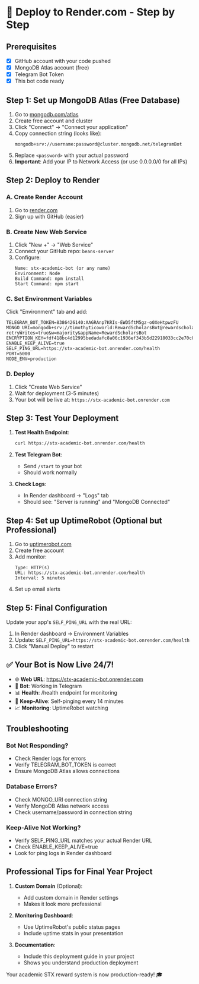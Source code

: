 # 🚀 Deploy to Render.com - Step by Step

## Prerequisites
- [x] GitHub account with your code pushed
- [x] MongoDB Atlas account (free)
- [x] Telegram Bot Token
- [x] This bot code ready

## Step 1: Set up MongoDB Atlas (Free Database)

1. Go to [mongodb.com/atlas](https://mongodb.com/atlas)
2. Create free account and cluster
3. Click "Connect" → "Connect your application"
4. Copy connection string (looks like): 
   ```
   mongodb+srv://username:password@cluster.mongodb.net/telegramBot
   ```
5. Replace `<password>` with your actual password
6. **Important**: Add your IP to Network Access (or use 0.0.0.0/0 for all IPs)

## Step 2: Deploy to Render

### A. Create Render Account
1. Go to [render.com](https://render.com)
2. Sign up with GitHub (easier)

### B. Create New Web Service
1. Click "New +" → "Web Service"
2. Connect your GitHub repo: `beans-server`
3. Configure:
   ```
   Name: stx-academic-bot (or any name)
   Environment: Node
   Build Command: npm install
   Start Command: npm start
   ```

### C. Set Environment Variables
Click "Environment" tab and add:

```env
TELEGRAM_BOT_TOKEN=8386426140:AAGRAnp7KRIs-EWD5ftM5gz-o0XeHtpwzFU
MONGO_URI=mongodb+srv://timothyticoworld:RewardScholarsBot@rewardscholarsbot.hc8pg7h.mongodb.net/?retryWrites=true&w=majority&appName=RewardScholarsBot
ENCRYPTION_KEY=fdf418bc4d12995bedadafc8a06c1936ef343b5d22918033cc2e70c0c0c610cc
ENABLE_KEEP_ALIVE=true
SELF_PING_URL=https://stx-academic-bot.onrender.com/health
PORT=5000
NODE_ENV=production
```

### D. Deploy
1. Click "Create Web Service"
2. Wait for deployment (3-5 minutes)
3. Your bot will be live at: `https://stx-academic-bot.onrender.com`

## Step 3: Test Your Deployment

1. **Test Health Endpoint**:
   ```bash
   curl https://stx-academic-bot.onrender.com/health
   ```

2. **Test Telegram Bot**:
   - Send `/start` to your bot
   - Should work normally

3. **Check Logs**:
   - In Render dashboard → "Logs" tab
   - Should see: "Server is running" and "MongoDB Connected"

## Step 4: Set up UptimeRobot (Optional but Professional)

1. Go to [uptimerobot.com](https://uptimerobot.com)
2. Create free account
3. Add monitor:
   ```
   Type: HTTP(s)
   URL: https://stx-academic-bot.onrender.com/health
   Interval: 5 minutes
   ```
4. Set up email alerts

## Step 5: Final Configuration

Update your app's `SELF_PING_URL` with the real URL:
1. In Render dashboard → Environment Variables
2. Update: `SELF_PING_URL=https://stx-academic-bot.onrender.com/health`
3. Click "Manual Deploy" to restart

## ✅ Your Bot is Now Live 24/7!

- 🌐 **Web URL**: https://stx-academic-bot.onrender.com
- 🤖 **Bot**: Working in Telegram
- 📊 **Health**: /health endpoint for monitoring
- 🔄 **Keep-Alive**: Self-pinging every 14 minutes
- 📈 **Monitoring**: UptimeRobot watching

## Troubleshooting

### Bot Not Responding?
- Check Render logs for errors
- Verify TELEGRAM_BOT_TOKEN is correct
- Ensure MongoDB Atlas allows connections

### Database Errors?
- Check MONGO_URI connection string
- Verify MongoDB Atlas network access
- Check username/password in connection string

### Keep-Alive Not Working?
- Verify SELF_PING_URL matches your actual Render URL
- Check ENABLE_KEEP_ALIVE=true
- Look for ping logs in Render dashboard

## Professional Tips for Final Year Project

1. **Custom Domain** (Optional):
   - Add custom domain in Render settings
   - Makes it look more professional

2. **Monitoring Dashboard**:
   - Use UptimeRobot's public status pages
   - Include uptime stats in your presentation

3. **Documentation**:
   - Include this deployment guide in your project
   - Shows you understand production deployment

Your academic STX reward system is now production-ready! 🎓
